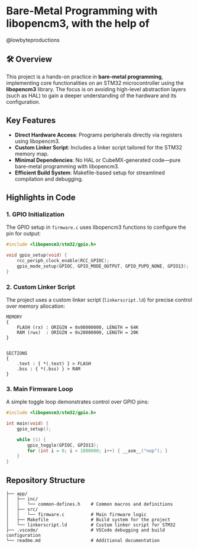 
# Bare-Metal Programming with libopencm3, with the help of
@lowbyteproductions

## 🛠️ Overview

This project is a hands-on practice in **bare-metal programming**, implementing core functionalities on an STM32 microcontroller using the **libopencm3** library. The focus is on avoiding high-level abstraction layers (such as HAL) to gain a deeper understanding of the hardware and its configuration.

## Key Features
- **Direct Hardware Access**: Programs peripherals directly via registers using libopencm3.
- **Custom Linker Script**: Includes a linker script tailored for the STM32 memory map.
- **Minimal Dependencies**: No HAL or CubeMX-generated code—pure bare-metal programming with libopencm3.
- **Efficient Build System**: Makefile-based setup for streamlined compilation and debugging.

## Highlights in Code

### 1. GPIO Initialization
The GPIO setup in `firmware.c` uses libopencm3 functions to configure the pin for output:

```c
#include <libopencm3/stm32/gpio.h>

void gpio_setup(void) {
    rcc_periph_clock_enable(RCC_GPIOC);
    gpio_mode_setup(GPIOC, GPIO_MODE_OUTPUT, GPIO_PUPD_NONE, GPIO13);
}
```

### 2. Custom Linker Script
The project uses a custom linker script (`linkerscript.ld`) for precise control over memory allocation:

```plaintext
MEMORY
{
    FLASH (rx) : ORIGIN = 0x08000000, LENGTH = 64K
    RAM (rwx)  : ORIGIN = 0x20000000, LENGTH = 20K
}


SECTIONS
{
    .text : { *(.text) } > FLASH
    .bss : { *(.bss) } > RAM
}
```

### 3. Main Firmware Loop
A simple toggle loop demonstrates control over GPIO pins:

```c
#include <libopencm3/stm32/gpio.h>

int main(void) {
    gpio_setup();

    while (1) {
        gpio_toggle(GPIOC, GPIO13);
        for (int i = 0; i < 1000000; i++) { __asm__("nop"); }
    }
}
```

## Repository Structure
```plaintext
├── app/
│   ├── inc/
│   │   └── common-defines.h    # Common macros and definitions
│   ├── src/
│   │   └── firmware.c          # Main firmware logic
│   ├── Makefile                # Build system for the project
│   └── linkerscript.ld         # Custom linker script for STM32
├── .vscode/                    # VSCode debugging and build configuration
└── readme.md                   # Additional documentation
```


